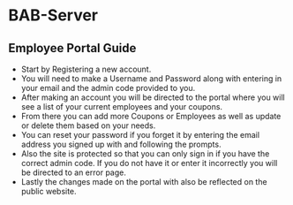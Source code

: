 # BAB-Server

## Employee Portal Guide

- Start by Registering a new account.
- You will need to make a Username and Password along with entering in your email and the admin code provided to you.
- After making an account you will be directed to the portal where you will see a list of your current employees and your coupons.
- From there you can add more Coupons or Employees as well as update or delete them based on your needs.
- You can reset your password if you forget it by entering the email address you signed up with and following the prompts.
- Also the site is protected so that you can only sign in if you have the correct admin code. If you do not have it or enter it incorrectly you will be directed to an error page.
- Lastly the changes made on the portal with also be reflected on the public website.
